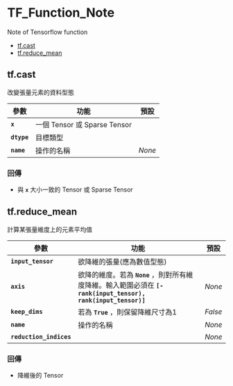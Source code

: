 # TF_Function_Note
Note of Tensorflow function

- [tf.cast](https://github.com/Robin-Huang/TF_Function_Note/new/master?readme=1#tfcastx-dtype-namenone)
- [tf.reduce_mean](https://github.com/Robin-Huang/TF_Function_Note/new/master?readme=1#tfreduce_mean)

## tf.cast
改變張量元素的資料型態

|參數|功能|預設|
|---|---|---|
|**`x`**|一個 Tensor 或 Sparse Tensor||
|**`dtype`**|目標類型||
|**`name`**|操作的名稱|*None*|

### 回傳
- 與 **`x`** 大小一致的 Tensor 或 Sparse Tensor<br>

## tf.reduce_mean
計算某張量維度上的元素平均值

|參數|功能|預設|
|---|---|---|
|**`input_tensor`**|欲降維的張量(應為數值型態)||
|**`axis`**|欲降的維度。若為 **`None`** ，則對所有維度降維。輸入範圍必須在 **`[-rank(input_tensor), rank(input_tensor)]`**|*None*|
|**`keep_dims`**|若為 **`True`** ，則保留降維尺寸為1|*False*|
|**`name`**|操作的名稱|*None*|
|**`reduction_indices`**||*None*|

### 回傳
- 降維後的 Tensor

